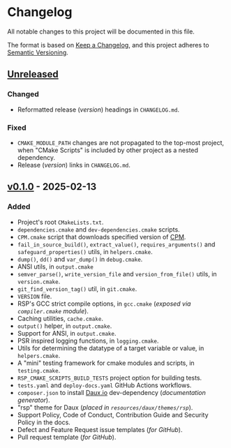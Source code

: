 # Changelog

All notable changes to this project will be documented in this file.

The format is based on [Keep a Changelog](https://keepachangelog.com/en/1.0.0/),
and this project adheres to [Semantic Versioning](https://semver.org/spec/v2.0.0.html).

## [Unreleased]

### Changed

* Reformatted release (_version_) headings in `CHANGELOG.md`. 

### Fixed

* `CMAKE_MODULE_PATH` changes are not propagated to the top-most project, when "CMake Scripts" is included by other project as a nested dependency. 
* Release (_version_) links in `CHANGELOG.md`.

## [v0.1.0] - 2025-02-13

### Added

* Project's root `CMakeLists.txt`.
* `dependencies.cmake` and `dev-dependencies.cmake` scripts.
* `CPM.cmake` script that downloads specified version of [CPM](https://github.com/cpm-cmake/CPM.cmake).
* `fail_in_source_build()`, `extract_value()`, `requires_arguments()` and `safeguard_properties()` utils, in `helpers.cmake`.
* `dump()`, `dd()` and `var_dump()` in `debug.cmake`.
* ANSI utils, in `output.cmake`
* `semver_parse()`, `write_version_file` and `version_from_file()` utils, in `version.cmake`.
* `git_find_version_tag()` util, in `git.cmake`.
* `VERSION` file.
* RSP's GCC strict compile options, in `gcc.cmake` (_exposed via `compiler.cmake` module_).
* Caching utilities, `cache.cmake`.
* `output()` helper, in `output.cmake`.
* Support for ANSI, in `output.cmake`.
* PSR inspired logging functions, in `logging.cmake`.
* Utils for determining the datatype of a target variable or value, in `helpers.cmake`.
* A "mini" testing framework for cmake modules and scripts, in `testing.cmake`.
* `RSP_CMAKE_SCRIPTS_BUILD_TESTS` project option for building tests.
* `tests.yaml` and `deploy-docs.yaml` GitHub Actions workflows.
* `composer.json` to install [Daux.io](https://daux.io) dev-dependency (_documentation generator_).
* "rsp" theme for Daux (_placed in `resources/daux/themes/rsp`_).
* Support Policy, Code of Conduct, Contribution Guide and Security Policy in the docs.
* Defect and Feature Request issue templates (_for GitHub_).
* Pull request template (_for GitHub_).

[Unreleased]: https://github.com/rsps/cmake-scripts/compare/v0.1.0...HEAD
[v0.1.0]: https://github.com/rsps/cmake-scripts/releases/tag/v0.1.0
